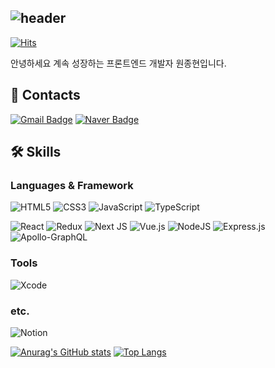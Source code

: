 ![header](https://capsule-render.vercel.app/api?type=rect&color=gradient&height=300&section=header&text=WonJonghyun%20&fontSize=60&textBg=true&descSize=30&fontColor=d6ace6)
---
[![Hits](https://hits.seeyoufarm.com/api/count/incr/badge.svg?url=https%3A%2F%2Fgithub.com%2Fjongmato&count_bg=%2315E7C4&title_bg=%236F76DF&icon=&icon_color=%23E7E7E7&title=hits&edge_flat=false)](https://hits.seeyoufarm.com)

안녕하세요 계속 성장하는 프론트엔드 개발자 원종현입니다.


## 📮 Contacts 

[![Gmail Badge](https://img.shields.io/badge/Gmail-d14836?style=flat-square&logo=Gmail&logoColor=white&link=mailto:jonghyeon2046@gmail.com)](mailto:jonghyeon2046@gmail.com)
[![Naver Badge](https://img.shields.io/badge/Naver-03C75A?style=flat-square&logo=Naver&logoColor=white&link=mailto:wdh008@naver.com)](mailto:wdh008@naver.com)

## 🛠 Skills

### Languages & Framework

![HTML5](https://img.shields.io/badge/html5-%23E34F26.svg?style=for-the-badge&logo=html5&logoColor=white)
![CSS3](https://img.shields.io/badge/css3-%231572B6.svg?style=for-the-badge&logo=css3&logoColor=white)
![JavaScript](https://img.shields.io/badge/javascript-%23323330.svg?style=for-the-badge&logo=javascript&logoColor=%23F7DF1E)
![TypeScript](https://img.shields.io/badge/typescript-%23007ACC.svg?style=for-the-badge&logo=typescript&logoColor=white)

![React](https://img.shields.io/badge/react-%2320232a.svg?style=for-the-badge&logo=react&logoColor=%2361DAFB)
![Redux](https://img.shields.io/badge/redux-%23593d88.svg?style=for-the-badge&logo=redux&logoColor=white)
![Next JS](https://img.shields.io/badge/Next-black?style=for-the-badge&logo=next.js&logoColor=white)
![Vue.js](https://img.shields.io/badge/vuejs-%2335495e.svg?style=for-the-badge&logo=vuedotjs&logoColor=%234FC08D)
![NodeJS](https://img.shields.io/badge/node.js-6DA55F?style=for-the-badge&logo=node.js&logoColor=white)
![Express.js](https://img.shields.io/badge/express.js-%23404d59.svg?style=for-the-badge&logo=express&logoColor=%2361DAFB)
![Apollo-GraphQL](https://img.shields.io/badge/-ApolloGraphQL-311C87?style=for-the-badge&logo=apollo-graphql)

### Tools

![Xcode](https://img.shields.io/badge/Xcode-007ACC?style=for-the-badge&logo=Xcode&logoColor=white)


### etc.

![Notion](https://img.shields.io/badge/Notion-%23000000.svg?style=for-the-badge&logo=notion&logoColor=white)


[![Anurag's GitHub stats](https://github-readme-stats.vercel.app/api?username=jongmato&show_icons=true&theme=dracula)](https://github.com/anuraghazra/github-readme-stats)
[![Top Langs](https://github-readme-stats.vercel.app/api/top-langs/?username=jongmato&layout=compact)](https://github.com/anuraghazra/github-readme-stats)

<!--
**jongmato/jongmato** is a ✨ _special_ ✨ repository because its `README.md` (this file) appears on your GitHub profile.

Here are some ideas to get you started:

- 🔭 I’m currently working on ...
- 🌱 I’m currently learning ...
- 👯 I’m looking to collaborate on ...
- 🤔 I’m looking for help with ...
- 💬 Ask me about ...
- 📫 How to reach me: ...
- 😄 Pronouns: ...
- ⚡ Fun fact: ...
-->
